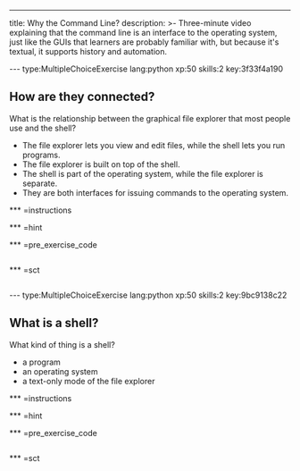 ---
title: Why the Command Line?
description: >-
  Three-minute video explaining that the command line is an interface to the
  operating system, just like the GUIs that learners are probably familiar with,
  but because it's textual, it supports history and automation.

--- type:MultipleChoiceExercise lang:python xp:50 skills:2 key:3f33f4a190
## How are they connected?

What is the relationship between the graphical file explorer that most people use and the shell?
- The file explorer lets you view and edit files, while the shell lets you run programs.
- The file explorer is built on top of the shell.
- The shell is part of the operating system, while the file explorer is separate.
- They are both interfaces for issuing commands to the operating system.

*** =instructions

*** =hint

*** =pre_exercise_code
```{python}

```

*** =sct
```{python}

```

--- type:MultipleChoiceExercise lang:python xp:50 skills:2 key:9bc9138c22
## What is a shell?

What kind of thing is a shell?
- a program
- an operating system
- a text-only mode of the file explorer

*** =instructions

*** =hint

*** =pre_exercise_code
```{python}

```

*** =sct
```{python}

```
